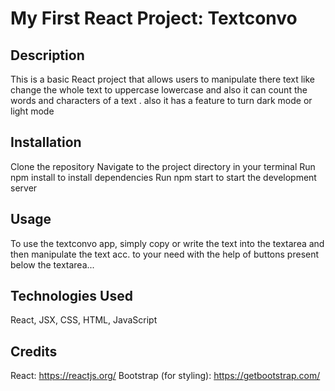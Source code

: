 # My First React Project: Textconvo

## Description
This is a basic React project that allows users to manipulate there text like change the whole text to uppercase lowercase and also it can count the words and characters of a text 
. also it has a feature to turn dark mode or light mode  

## Installation
Clone the repository
Navigate to the project directory in your terminal
Run npm install to install dependencies
Run npm start to start the development server

## Usage
To use the textconvo app, simply copy or write the text into the textarea and then manipulate the text acc. to your need with the help of buttons present below the textarea...

## Technologies Used
React,
JSX,
CSS,
HTML,
JavaScript

## Credits
React: https://reactjs.org/
Bootstrap (for styling): https://getbootstrap.com/
